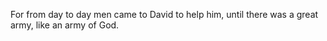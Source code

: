 For from day to day men came to David to help him, until there was a great army, like an army of God.
